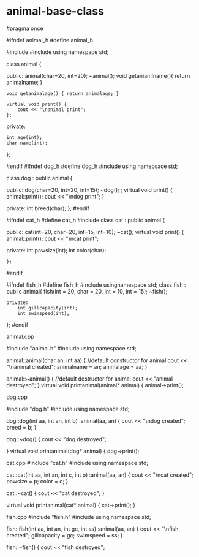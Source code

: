 # animal-base-class
#pragma once

#ifndef animal_h
#define animal_h

#include <iostream>
#include <string>
using namespace std;

class animal {

public:
	animal(char=20, int=20);
	~animal();
	void getaniamlname(){ return animalname; }

	void getanimalage() { return animalage; }

	virtual void print() {
		cout << "\nanimal print";
	};

private:

	int age(int);
	char name(int);
};


#endif
  #ifndef dog_h
  #define dog_h
  #include <iostream>
  using namepsace std;
  
class dog : public animal {

public:
	dog(char=20, int=20, int=15);
	~dog();
		;	virtual void print() {
		animal::print();
		cout << "\ndog print";
	}



private:
	int breed(char);
};
  #endif
  
  #ifndef cat_h
  #define cat_h
  #include <iostream>
  class cat : public animal {

public:
	cat(int=20, char=20, int=15, int=10);
	~cat();
	virtual void print() {
		animal::print();
		cout << "\ncat print";


private:
	int pawsize(int);
	int color(char);



	};
  #endif
  
  
#ifndef fish_h
  #define fish_h
  #include <iostream>
  usingnamespace std;
	class fish : public animal{
		fish(int = 20, char = 20, int = 10, int = 15);
		~fish();


	private:
		int gillcapacity(int);
		int swimspeed(int);
  };
  #endif
  
  animal.cpp
  
  #include "animal.h"
#include <iostream>
using namespace std;


animal::animal(char an, int aa) { //default constructor for animal
	cout << "\nanimal created";
	animalname = an;
	animalage = aa;
}

animal::~animal() {  //default destructor for animal
	cout << "animal destroyed";
}
virtual void printanimal(animal* animal) {
	animal->print();
  
  dog.cpp
  
  #include "dog.h"
#include <iostream>
using namespace std;


dog::dog(int aa, int an, int b) :animal(aa, an) {
	cout << "\ndog created";
	breed = b;
}

dog::~dog() {
	cout << "dog destroyed";

}
virtual void printanimal(dog* animal) {
	dog->print();
  
  
  cat.cpp
  #include "cat.h"
#include <iostream>
using namespace std;


cat::cat(int aa, int an, int c, int p) :animal(aa, an) {
	cout << "\ncat created";
	pawsize = p;
	color = c;
}

cat::~cat() {
	cout << "cat destroyed";
}

virtual void printanimal(cat* animal) {
	cat->print();
}
  
  fish.cpp
  #include "fish.h"
#include <iostream>
using namespace std;

fish::fish(int aa, int an, int gc, int ss) :animal(aa, an) {
	cout << "\nfish created";
	gillcapacity = gc;
	swimspeed = ss;
}

fish::~fish() {
	cout << "fish destroyed";
  
  
  
